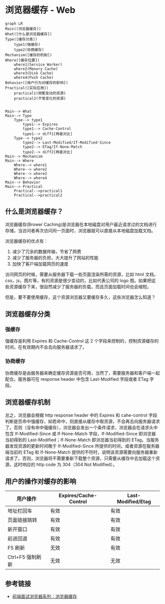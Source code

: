 # 浏览器缓存 - Web

```mermaid
graph LR
Main((浏览器缓存))
What([什么是浏览器缓存])
Type([缓存分类])
    type1(强缓存)
    type2(协商缓存)
Mechanism([缓存的机制])
Where([缓存位置])
    where1(Service Worker)
    where2(Menory Cache)
    where3(Disk Cache)
    where4(Push Cache)
Behavior([用户行为对缓存的影响])
Practical([实际应用])
    practical1(频繁变动的资源)
    practical2(不常变化的资源)


Main--> What
Main--> Type
    Type--> type1
        type1--> Expires
        type1--> Cache-Control
        type1--> diff1[两者对比]
    Type--> type2
        type2--> Last-Modified/If-Modified-Since
        type2--> ETag/If-None-Match
        type2--> diff2[两者对比]
Main--> Mechanism
Main--> Where
    Where--> where1
    Where--> where2
    Where--> where3
    Where--> where4
Main--> Behavior
Main--> Practical
    Practical-->practical1
    Practical-->practical2
```

## 什么是浏览器缓存？

浏览器缓存(Brower Caching)是浏览器在本地磁盘对用户最近请求过的文档进行存储，当访问者再次访问同一页面时，浏览器就可以直接从本地磁盘加载文档。

浏览器缓存的优点有：

1. 减少了冗余的数据传输，节省了网费
2. 减少了服务器的负担，大大提升了网站的性能
3. 加快了客户端加载网页的速度

访问网页的时候，需要从服务器下载一些页面渲染所需的资源，比如 html 文档，css，js，图片等，有的资源是很少变动的，比如代表公司的 logo 图。如果把这些资源缓存下来，很自然减少了服务器的负载，而且页面加载时间也会缩短。

但是，要不要使用缓存，这个资源浏览器又要缓存多久，这些浏览器怎么知道？

## 浏览器缓存分类

### 强缓存

强缓存是利用 Expires 和 Cache-Control 这 2 个字段来控制的，控制资源缓存的时间，在有效期内不会去向服务器请求了。

### 协商缓存

协商缓存是由服务器来确定缓存资源是否可用，当然了，需要服务器和客户端一起配合。服务器可在 response header 中包含 Last-Modified 字段或者 ETag 字段。

## 浏览器缓存机制

总之，浏览器会根据 http response header 中的 Expires 和 cahe-control 字段判断是否命中强缓存，如若命中，则直接从缓存中取资源，不会再去向服务器请求了。否则（没有命中强缓存），浏览器会发出一个条件请求，浏览器会在请求头中包含 If-Modified-Since 或 If-None-Match 字段，If-Modified-Since 即浏览器当初得到的 Last-Modified；If-None-Match 即浏览器当初得到的 ETag。当服务器发现资源的更新时间晚于 If-Modified-Since 所提供的时间，或者资源在服务器端当前的 ETag 和 If-None-Match 提供的不符时，说明该资源需要向服务器重新请求了。否则，浏览器将不需要重新下载整个资源，只需要从缓存中去加载这个资源，这时响应的 http code 为 304（304 Not Modified）。

## 用户的操作对缓存的影响

| 用户操作         | Expires/Cache-Control | Last-Modified/Etag |
| ---------------- | --------------------- | ------------------ |
| 地址栏回车       | 有效                  | 有效               |
| 页面链接跳转     | 有效                  | 有效               |
| 新开窗口         | 有效                  | 有效               |
| 前进回退         | 有效                  | 有效               |
| F5 刷新          | 无效                  | 有效               |
| Ctrl+F5 强制刷新 | 无效                  | 无效               |

## 参考链接

- [前端面试浏览器系列：浏览器缓存](https://juejin.im/post/5cbfe16be51d456e500f7d35)
